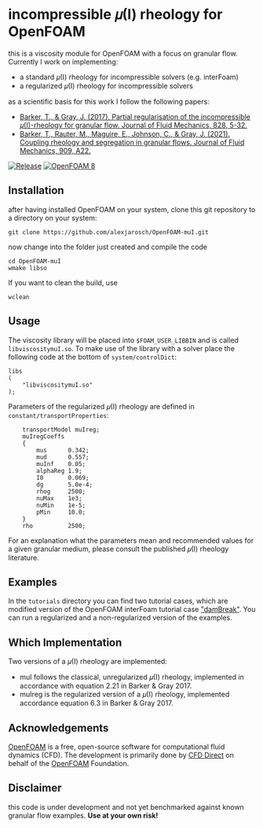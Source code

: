 # incompressible 𝜇(I) rheology for OpenFOAM

this is a viscosity module for OpenFOAM with a focus on granular flow.
Currently I work on implementing:

* a standard 𝜇(I) rheology for incompressible solvers (e.g. interFoam)
* a regularized 𝜇(I) rheology for incompressible solvers

as a scientific basis for this work I follow the following papers:

* [Barker, T., & Gray, J. (2017). Partial regularisation of the incompressible 𝜇(I)-rheology for granular flow. Journal of Fluid Mechanics, 828, 5-32.](https://doi.org/10.1017/jfm.2017.428)
* [Barker, T., Rauter, M., Maguire, E., Johnson, C., & Gray, J. (2021). Coupling rheology and segregation in granular flows. Journal of Fluid Mechanics, 909, A22.](https://doi.org/10.1017/jfm.2020.973)


[![Release](https://img.shields.io/badge/release-1.0-blue.svg)](https://github.com/alexjarosch/OpenFOAM-muI)
[![OpenFOAM 8](https://img.shields.io/badge/OpenFOAM-8-brightgreen.svg)](https://openfoam.org/)

## Installation

after having installed OpenFOAM on your system, clone this git repository to a directory on your system:

```
git clone https://github.com/alexjarosch/OpenFOAM-muI.git
```
now change into the folder just created and compile the code

```
cd OpenFOAM-muI
wmake libso
```
If you want to clean the build, use
```
wclean
```

## Usage

The viscosity library will be placed into `$FOAM_USER_LIBBIN` and is called `libviscositymuI.so`.
To make use of the library with a solver place the following code at the bottom of `system/controlDict`:
```
libs
(
    "libviscositymuI.so"
);
```

Parameters of the regularized 𝜇(I) rheology are defined in `constant/transportProperties`:
```
    transportModel muIreg;
    muIregCoeffs
    {
        mus      0.342;
        mud      0.557;
        muInf    0.05;
        alphaReg 1.9;
        I0       0.069;
        dg       5.0e-4;
        rhog     2500;
        nuMax    1e3;
        nuMin    1e-5;
        pMin     10.0;
    }
    rho          2500;
```

For an explanation what the parameters mean and recommended values for a given granular medium, please consult the published 𝜇(I) rheology literature.

## Examples

In the `tutorials` directory you can find two tutorial cases, which are modified version of the OpenFOAM interFoam tutorial case ["damBreak"](https://github.com/OpenFOAM/OpenFOAM-8/tree/master/tutorials/multiphase/interFoam/laminar/damBreak). You can run a regularized and a non-regularized version of the examples.

## Which Implementation

Two versions of a 𝜇(I) rheology are implemented:
* muI follows the classical, unregularized 𝜇(I) rheology, implemented in accordance with equation 2.21 in Barker & Gray 2017.
* muIreg is the regularized version of a 𝜇(I) rheology, implemented accordance equation 6.3 in Barker & Gray 2017.

## Acknowledgements

[OpenFOAM](https://github.com/OpenFOAM/) is a free, open-source software for computational fluid dynamics (CFD). The development is primarily done by [CFD Direct](https://cfd.direct/) on behalf of the [OpenFOAM](https://openfoam.org/) Foundation.

## Disclaimer

this code is under development and not yet benchmarked against known granular flow examples. **Use at your own risk!**
